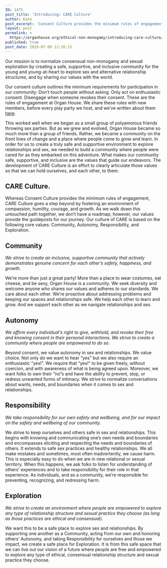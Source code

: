 ```yaml
---
ID: 1475
post_title: 'Introducing: CARE Culture'
author: Kate
post_excerpt: 'Consent Culture provides the minimum rules of engagement, CARE Culture goes a step beyond by fostering an environment of compassion, humility, courage, and growth. As we walk down this untouched path together, we don’t have a roadmap; however, our values provide the guideposts for our journey. Our culture of CARE is based on the following core values: Community, Autonomy, Responsibility, and Exploration.'
layout: post
permalink: >
  https://organhouse.org/ethical-non-monogamy/introducing-care-culture/
published: true
post_date: 2019-07-09 12:26:15
---
```

Our mission is to normalize consensual non-monogamy and sexual exploration by creating a safe, supportive, and inclusive community for the young and young-at-heart to explore sex and alternative relationship structures, and by sharing our values with the world.

Our consent culture outlines the minimum requirements for participation in our community: Don’t touch people without asking. Only act on enthusiastic consent. Disengage when someone revokes their consent. These are the rules of engagement at Organ House. We share these rules with new members, before every play party we host, and we’ve written about them <a href="https://organhouse.org/consent-culture/">here</a>.

This worked well when we began as a small group of polyamorous friends throwing sex parties. But as we grew and evolved, Organ House became so much more than a group of friends. Rather, we became a community on the front lines of change and a place where people come to grow and learn. In order for us to create a truly safe and supportive environment to explore relationships and sex, we needed to build a community where people were cared for as they embarked on this adventure. What makes our community safe, supportive, and inclusive are the values that guide our endeavors. The development of CARE Culture is an effort to clearly articulate those values so that we can hold ourselves, and each other, to them.
<h2>CARE Culture.</h2>
Whereas Consent Culture provides the minimum rules of engagement, CARE Culture goes a step beyond by fostering an environment of compassion, humility, courage, and growth. As we walk down this untouched path together, we don’t have a roadmap; however, our values provide the guideposts for our journey. Our culture of CARE is based on the following core values: Community, Autonomy, Responsibility, and Exploration.
<h2>Community</h2>
<em>We strive to create an inclusive, supportive community that actively demonstrates genuine concern for each other’s safety, happiness, and growth.</em>

We’re more than just a great party! More than a place to wear costumes, eat cheese, and be sexy, Organ House is a community. We seek diversity and welcome anyone who shares our values and adheres to our standards. We care about each other. We’re proactive about addressing problems and keeping our spaces and relationships safe. We help each other to learn and grow. And we support each other as we navigate relationships and sex.
<h2>Autonomy</h2>
<em>We affirm every individual's right to give, withhold, and revoke their free and knowing consent in their personal interactions. We strive to create a community where people are empowered to do so.</em>

Beyond consent, we value autonomy in sex and relationships. We value choice. Not only do we want to hear “yes” but we also require an enthusiastic “yes!”. We require that “yes!” to be given freely, without coercion, and with awareness of what is being agreed upon. Moreover, we want folks to own their “no”s and have the ability to prevent, stop, or redress unwanted forms of intimacy. We strive to normalize conversations about wants, needs, and boundaries when it comes to sex and relationships.
<h2>Responsibility</h2>
<em>We take responsibility for our own safety and wellbeing, and for our impact on the safety and wellbeing of our community.</em>

We strive to keep ourselves and others safe in sex and relationships. This begins with knowing and communicating one’s own needs and boundaries and encompasses eliciting and respecting the needs and boundaries of others. It extends to safe sex practices and healthy relationships. We all make mistakes and sometimes, most often inadvertently, we cause harm. This is especially easy to do when we are in new relational or sexual territory. When this happens, we ask folks to listen for understanding of others’ experiences and to take responsibility for their role in that experience. As individuals, and as a community, we’re responsible for preventing, recognizing, and redressing harm.
<h2>Exploration</h2>
<em>We strive to create an environment where people are empowered to explore any type of relationship structure and sexual practice they choose (as long as those practices are ethical and consensual).</em>

We want this to be a safe place to explore sex and relationships. By supporting one another as a Community, acting from our own and honoring others’ Autonomy, and taking Responsibility for ourselves and those we impact, we create a safe place for Exploration. It is from this safe space that we can live out our vision of a future where people are free and empowered to explore any type of ethical, consensual relationship structure and sexual practice they choose.